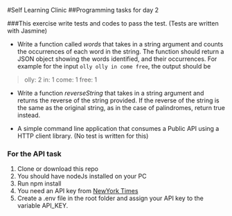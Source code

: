 #Self Learning Clinic
##Programming tasks for day 2

###This exercise write tests and codes to pass the test. (Tests are written with Jasmine)

* Write a function called *words*  that takes in a string argument and counts the occurrences of each word in the string.
The function should return a JSON object showing the words identified, and their occurrences.
For example for the input `olly olly in come free`, the output should be
>olly: 2
>in: 1
>come: 1
>free: 1

* Write a function *reverseString*  that takes in a string argument and returns the reverse of the string provided.
If the reverse of the string is the same as the original string, as in the case of palindromes, return true instead.

* A simple command line application that consumes a Public API using a HTTP client library. (No test is written for this)
### For the API task
1. Clone or download this repo
2. You should have nodeJs installed on your PC
3. Run npm install
4. You need an API key from [NewYork Times](http://developer.nytimes.com "NewYork Times")
5. Create a .env file in the root folder and assign your API key to the variable API_KEY.
